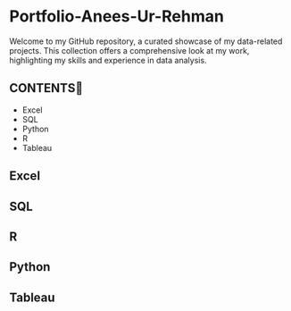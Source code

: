 # Portfolio-Anees-Ur-Rehman
Welcome to my GitHub repository, a curated showcase of my data-related projects. This collection offers a comprehensive look at my work, highlighting my skills and experience in data analysis.

## CONTENTS📝
- Excel
- SQL
- Python
- R
- Tableau

## Excel
## SQL
## R
## Python
## Tableau
